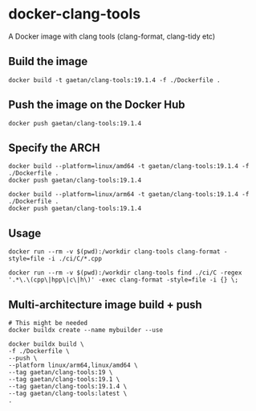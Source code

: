 # docker-clang-tools

A Docker image with clang tools (clang-format, clang-tidy etc)

## Build the image

```
docker build -t gaetan/clang-tools:19.1.4 -f ./Dockerfile .
```

## Push the image on the Docker Hub

```
docker push gaetan/clang-tools:19.1.4
```

## Specify the ARCH

```shell
docker build --platform=linux/amd64 -t gaetan/clang-tools:19.1.4 -f ./Dockerfile .
docker push gaetan/clang-tools:19.1.4

docker build --platform=linux/arm64 -t gaetan/clang-tools:19.1.4 -f ./Dockerfile .
docker push gaetan/clang-tools:19.1.4
```

## Usage

```
docker run --rm -v $(pwd):/workdir clang-tools clang-format -style=file -i ./ci/C/*.cpp

docker run --rm -v $(pwd):/workdir clang-tools find ./ci/C -regex '.*\.\(cpp\|hpp\|c\|h\)' -exec clang-format -style=file -i {} \;
```


## Multi-architecture image build + push

```shell
# This might be needed
docker buildx create --name mybuilder --use
```

```shell
docker buildx build \
-f ./Dockerfile \
--push \
--platform linux/arm64,linux/amd64 \
--tag gaetan/clang-tools:19 \
--tag gaetan/clang-tools:19.1 \
--tag gaetan/clang-tools:19.1.4 \
--tag gaetan/clang-tools:latest \
.
```
